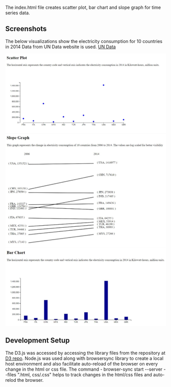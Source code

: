 The index.html file creates scatter plot, bar chart and slope graph for time series data. 

## Screenshots
The below visualizations show the electricity consumption for 10 countries in 2014 Data from UN Data website is used. [UN Data](http://data.un.org/Data.aspx?d=EDATA&f=cmID%3aEL%3btrID%3a1231)

![img1](https://github.com/TejalPatted/Information-Visualization/blob/master/Bar%20chart%20using%20scale/Scatter%20plot.JPG)
![img2](https://github.com/TejalPatted/Information-Visualization/blob/master/Bar%20chart%20using%20scale/Slope%20graph.JPG)
![img3](https://github.com/TejalPatted/Information-Visualization/blob/master/Bar%20chart%20using%20scale/Bar%20chart.JPG)

## Development Setup
The D3.js was accessed by accessing the library files from the repository at [D3 repo](http://d3js.org/d3.v4.min.js). 
Node.js was used along with browsersync library to create a local host environment and also facilitate auto-reload of the browser on every change in the html or css file. The command - browser-sync start --server --files ".html, css/.css" helps to track changes in the html/css files and auto-relod the browser. 
